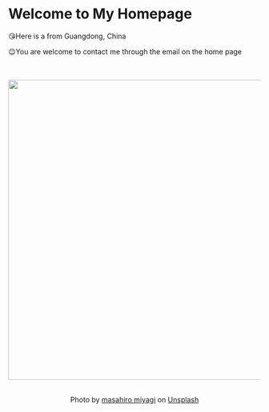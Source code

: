 # Welcome to My Homepage

:kissing_heart:Here is a from Guangdong, China

:wink:You are welcome to contact me through the email on the home page
<div align="center">
  <br>
  <br>
  <a href="https://www.dailyrandomphoto.com/p/2023/2023-02-21/"><img src="https://images.unsplash.com/photo-1676381348140-15c0011924ae?crop=entropy&cs=tinysrgb&fit=max&fm=jpg&ixid=Mnw3NzUwOHwwfDF8cmFuZG9tfHx8fHx8fHx8MTY3NjkzOTgwMw&ixlib=rb-4.0.3&q=80&w=1080" width="600px"></a>
  <br>
  <br>
  <p class="has-text-grey">Photo by <a href="https://unsplash.com/@masamasa3?utm_source=Daily%20Random%20Photo&amp;utm_medium=referral" target="_blank" rel="noopener noreferrer">masahiro miyagi</a> on <a href="https://unsplash.com/photos/T9yyHk_R5aQ?utm_source=Daily%20Random%20Photo&amp;utm_medium=referral" target="_blank" rel="noopener noreferrer">Unsplash</a></p>
</div>
